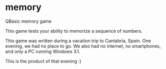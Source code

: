 memory
======

QBasic memory game

This game tests your ability to memorize a sequence of numbers.

This game was written during a vacation trip to Cantabria, Spain.
One evening, we had no place to go.  We also had no internet, no smartphones, 
and only a PC running Windows 3.1.

This is the product of that evening :)


